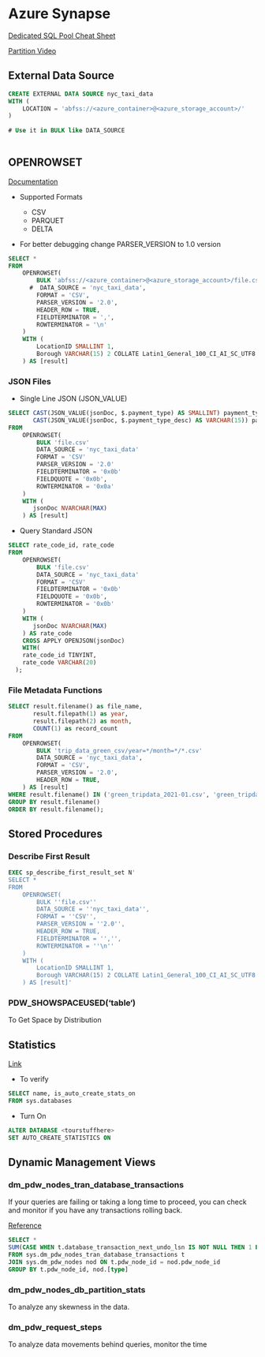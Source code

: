 # Azure Synapse

[Dedicated SQL Pool Cheat Sheet](https://learn.microsoft.com/en-us/azure/synapse-analytics/sql-data-warehouse/cheat-sheet)

[Partition Video](https://www.youtube.com/watch?v=4SQouxsR7DQ)

## External Data Source

```sql
CREATE EXTERNAL DATA SOURCE nyc_taxi_data
WITH (
    LOCATION = 'abfss://<azure_container>@<azure_storage_account>/'
)
    
# Use it in BULK like DATA_SOURCE
    

```

## OPENROWSET

[Documentation](https://learn.microsoft.com/en-us/azure/synapse-analytics/sql/develop-openrowset)

* Supported Formats
    * CSV
    * PARQUET
    * DELTA

* For better debugging change PARSER_VERSION to 1.0 version

```sql
SELECT *
FROM 
    OPENROWSET(
        BULK 'abfss://<azure_container>@<azure_storage_account>/file.csv', # OR BULK 'file.csv' with DATA_SOURCE TAG
      #  DATA_SOURCE = 'nyc_taxi_data',
        FORMAT = 'CSV',
        PARSER_VERSION = '2.0',
        HEADER_ROW = TRUE,
        FIELDTERMINATOR = ',',
        ROWTERMINATOR = '\n'
    )
    WITH (
        LocationID SMALLINT 1,
        Borough VARCHAR(15) 2 COLLATE Latin1_General_100_CI_AI_SC_UTF8
    ) AS [result]
```

### JSON Files

* Single Line JSON (JSON_VALUE)

```sql
SELECT CAST(JSON_VALUE(jsonDoc, $.payment_type) AS SMALLINT) payment_type,
       CAST(JSON_VALUE(jsonDoc, $.payment_type_desc) AS VARCHAR(15)) payment_type_desc
FROM 
    OPENROWSET(
        BULK 'file.csv'
        DATA_SOURCE = 'nyc_taxi_data'    
        FORMAT = 'CSV'
        PARSER_VERSION = '2.0'
        FIELDTERMINATOR = '0x0b'
        FIELDQUOTE = '0x0b',
        ROWTERMINATOR = '0x0a'
    )
    WITH (
       jsonDoc NVARCHAR(MAX)
    ) AS [result]
```

* Query Standard JSON

```sql
SELECT rate_code_id, rate_code
FROM 
    OPENROWSET(
        BULK 'file.csv'
        DATA_SOURCE = 'nyc_taxi_data'    
        FORMAT = 'CSV'
        FIELDTERMINATOR = '0x0b'
        FIELDQUOTE = '0x0b',
        ROWTERMINATOR = '0x0b'
    )
    WITH (
       jsonDoc NVARCHAR(MAX)
    ) AS rate_code
    CROSS APPLY OPENJSON(jsonDoc)
    WITH(
    rate_code_id TINYINT,
    rate_code VARCHAR(20)
  );
```

### File Metadata Functions

```sql
SELECT result.filename() as file_name,
       result.filepath(1) as year,
       result.filepath(2) as month,
       COUNT(1) as record_count
FROM 
    OPENROWSET(
        BULK 'trip_data_green_csv/year=*/month=*/*.csv'
        DATA_SOURCE = 'nyc_taxi_data',
        FORMAT = 'CSV',
        PARSER_VERSION = '2.0',
        HEADER_ROW = TRUE,
    ) AS [result]
WHERE result.filename() IN ('green_tripdata_2021-01.csv', 'green_tripdata_2020-01.csv')
GROUP BY result.filename()
ORDER BY result.filename();
```

## Stored Procedures

### Describe First Result

```sql
EXEC sp_describe_first_result_set N'
SELECT *
FROM 
    OPENROWSET(
        BULK ''file.csv''
        DATA_SOURCE = ''nyc_taxi_data'',
        FORMAT = ''CSV'',
        PARSER_VERSION = ''2.0'',
        HEADER_ROW = TRUE,
        FIELDTERMINATOR = '','',
        ROWTERMINATOR = ''\n''
    )
    WITH (
        LocationID SMALLINT 1,
        Borough VARCHAR(15) 2 COLLATE Latin1_General_100_CI_AI_SC_UTF8
    ) AS [result]'
```

### PDW_SHOWSPACEUSED(‘table‘)

To Get Space by Distribution

## Statistics

[Link](https://learn.microsoft.com/en-us/azure/synapse-analytics/sql/develop-tables-statistics#examples-create-statistics)

* To verify

```sql
SELECT name, is_auto_create_stats_on
FROM sys.databases
```

* Turn On

```sql
ALTER DATABASE <tourstuffhere>
SET AUTO_CREATE_STATISTICS ON
```

## Dynamic Management Views

### dm_pdw_nodes_tran_database_transactions

If your queries are failing or taking a long time to proceed, you can check and monitor if you have any transactions rolling back.

[Reference](https://docs.microsoft.com/en-us/azure/synapse-analytics/sql-data-warehouse/sql-data-warehouse-manage-monitor#monitor-transaction-log-rollback)

```sql
SELECT *
SUM(CASE WHEN t.database_transaction_next_undo_lsn IS NOT NULL THEN 1 ELSE 0 END), t.pdw_node_id, nod.[type]
FROM sys.dm_pdw_nodes_tran_database_transactions t
JOIN sys.dm_pdw_nodes nod ON t.pdw_node_id = nod.pdw_node_id
GROUP BY t.pdw_node_id, nod.[type]
```

### dm_pdw_nodes_db_partition_stats

To analyze any skewness in the data.

### dm_pdw_request_steps 

To analyze data movements behind queries, monitor the time
